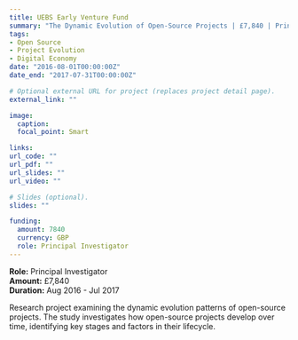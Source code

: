 ```yaml
---
title: UEBS Early Venture Fund
summary: "The Dynamic Evolution of Open-Source Projects | £7,840 | Principal Investigator"
tags:
- Open Source
- Project Evolution
- Digital Economy
date: "2016-08-01T00:00:00Z"
date_end: "2017-07-31T00:00:00Z"

# Optional external URL for project (replaces project detail page).
external_link: ""

image:
  caption: 
  focal_point: Smart

links:
url_code: ""
url_pdf: ""
url_slides: ""
url_video: ""

# Slides (optional).
slides: ""

funding:
  amount: 7840
  currency: GBP
  role: Principal Investigator
---
```


**Role:** Principal Investigator  
**Amount:** £7,840  
**Duration:** Aug 2016 - Jul 2017

Research project examining the dynamic evolution patterns of open-source projects. The study investigates how open-source projects develop over time, identifying key stages and factors in their lifecycle.
